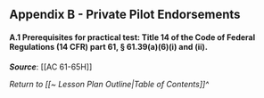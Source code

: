 ## Appendix B - Private Pilot Endorsements

#### A.1 Prerequisites for practical test: Title 14 of the Code of Federal Regulations (14 CFR) part 61, § 61.39(a)(6)(i) and (ii).



***Source***: [[AC 61-65H]]

*Return to [[~ Lesson Plan Outline|Table of Contents]]^*